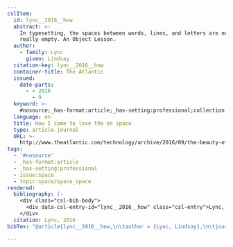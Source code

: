 ```yaml
---
cslItem:
  id: lync__2016__how
  abstract: >-
    In typesetting, the spaces between words, lines, and letters are never
    really empty. An Object Lesson.
  author:
    - family: Lync
      given: Lindsay
  citation-key: lync__2016__how
  container-title: The Atlantic
  issued:
    date-parts:
      - - 2016
        - 9
  keyword: >-
    #nosource;_has-format:article;_has-setting:professional;collection::space::space_space
  language: en
  title: How I came to love the en space
  type: article-journal
  URL: >-
    http://www.theatlantic.com/technology/archive/2016/09/the-beauty-of-the-en-space/499337/
tags:
  - '#nosource'
  - _has-format:article
  - _has-setting:professional
  - issue:space
  - topic:space/space_space
rendered:
  bibliography: |-
    <div class="csl-bib-body">
      <div data-csl-entry-id="lync__2016__how" class="csl-entry">Lync, L. 2016 “How I came to love the en space,” <i>The Atlantic</i> [Preprint]. Available at: <a href='http://www.theatlantic.com/technology/archive/2016/09/the-beauty-of-the-en-space/499337/.'>http://www.theatlantic.com/technology/archive/2016/09/the-beauty-of-the-en-space/499337/.</a></div>
    </div>
  citation: Lync, 2016
bibTex: "@article{lync__2016__how,\n\tauthor = {Lync, Lindsay},\n\tjournal = {The Atlantic},\n\tyear = {2016},\n\tmonth = {9},\n\ttitle = {How {I} came to love the en space},\n\thowpublished = {http://www.theatlantic.com/technology/archive/2016/09/the-beauty-of-the-en-space/499337/},\n}\n\n"

---
```

